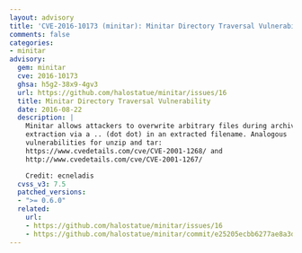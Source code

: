 ```yaml
---
layout: advisory
title: 'CVE-2016-10173 (minitar): Minitar Directory Traversal Vulnerability'
comments: false
categories:
- minitar
advisory:
  gem: minitar
  cve: 2016-10173
  ghsa: h5g2-38x9-4gv3
  url: https://github.com/halostatue/minitar/issues/16
  title: Minitar Directory Traversal Vulnerability
  date: 2016-08-22
  description: |
    Minitar allows attackers to overwrite arbitrary files during archive
    extraction via a .. (dot dot) in an extracted filename. Analogous
    vulnerabilities for unzip and tar:
    https://www.cvedetails.com/cve/CVE-2001-1268/ and
    http://www.cvedetails.com/cve/CVE-2001-1267/

    Credit: ecneladis
  cvss_v3: 7.5
  patched_versions:
  - ">= 0.6.0"
  related:
    url:
    - https://github.com/halostatue/minitar/issues/16
    - https://github.com/halostatue/minitar/commit/e25205ecbb6277ae8a3df1e6a306d7ed4458b6e4
---
```

